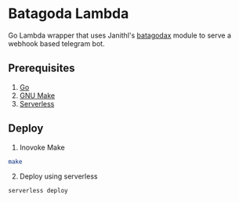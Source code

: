 # Batagoda Lambda
Go Lambda wrapper that uses Janithl's [batagodax](https://github.com/janithl/batagoda) module to serve a webhook based telegram bot.
## Prerequisites
1. [Go](https://golang.org/)
2. [GNU Make](https://www.gnu.org/software/make/)
3. [Serverless](https://serverless.com/)
## Deploy
1. Inovoke Make
```sh
make
```
2. Deploy using serverless
```sh
serverless deploy
```

